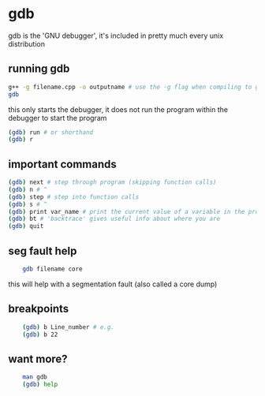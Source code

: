 # gdb
gdb is the 'GNU debugger', it's included in pretty much every unix distribution  

## running gdb 
```bash
g++ -g filename.cpp -o outputname # use the -g flag when compiling to give the debugger symbols
gdb
```
this only starts the debugger, it does not run the program within the debugger
to start the program
```bash
(gdb) run # or shorthand
(gdb) r  
```

## important commands 
```bash
(gdb) next # step through program (skipping function calls) 
(gdb) n # ^
(gdb) step # step into function calls
(gdb) s # ^
(gdb) print var_name # print the current value of a variable in the program
(gdb) bt # 'backtrace' gives useful info about where you are
(gdb) quit
```

## seg fault help
```bash 
    gdb filename core 
```
this will help with a segmentation fault (also called a core dump)

## breakpoints
```bash
    (gdb) b Line_number # e.g.
    (gdb) b 22
```

## want more?
```bash 
    man gdb 
    (gdb) help
```
